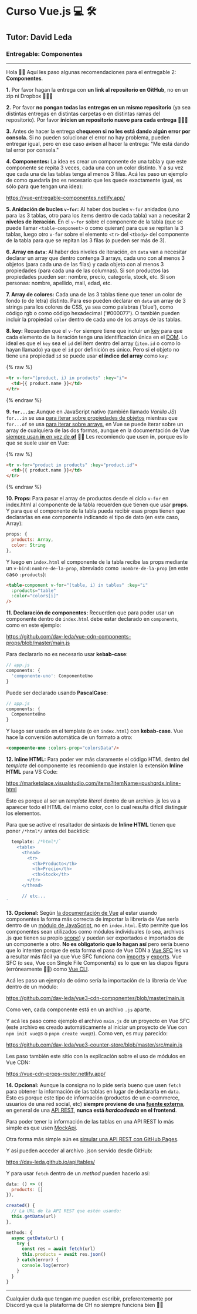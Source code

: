 # Curso Vue.js 💻️ 🛠️
## Tutor: David Leda
### Entregable: Componentes
---

Hola 🙋‍♂️️ Aquí les paso algunas recomendaciones para el entregable 2: __Componentes__.

__1.__ Por favor hagan la entrega con __un link al repositorio en GitHub__, no en un zip ni Dropbox 🙏️🙏️🙏️

__2.__ Por favor __no pongan todas las entregas en un mismo repositorio__ (ya sea distintas entregas en distintas carpetas o en distintas ramas del repositorio). Por favor __inicien un repositorio nuevo para cada entrega__ 🙏️🙏️🙏️

__3.__ Antes de hacer la entrega __chequeen si no les está dando algún error por consola.__ Si no pueden solucionar el error no hay problema, pueden entregar igual, pero en ese caso avisen al hacer la entrega: "Me está dando tal error por consola."

__4. Componentes:__ La idea es crear un componente de una tabla y que este componente se repita 3 veces, cada una con un color distinto. Y a su vez que cada una de las tablas tenga al menos 3 filas. Acá les paso un ejemplo de como quedaría (no es necesario que les quede exactamente igual, es sólo para que tengan una idea):

<a href="https://vue-entregable-componentes.netlify.app/" target="_blank">https://vue-entregable-componentes.netlify.app/</a>

__5. Anidación de bucles `v-for`:__ Al haber dos bucles `v-for` anidados (uno para las 3 tablas, otro para los items dentro de cada tabla) van a necesitar __2 niveles de iteración__. En el `v-for` sobre el componente de la tabla (que se puede llamar `<table-component>` o como quieran) para que se repitan la 3 tablas, luego otro `v-for` sobre el elemento `<tr>` del `<tbody>` del componente de la tabla para que se repitan las 3 filas (o pueden ser más de 3).

__6. Array en `data`:__ Al haber dos niveles de iteración, en `data` van a necesitar declarar un array que dentro contenga 3 arrays, cada uno con al menos 3 objetos (para cada una de las filas) y cada objeto con al menos 3 propiedades (para cada una de las columnas). Si son productos las propiedades pueden ser: nombre, precio, categoría, stock, etc. Si son personas: nombre, apellido, mail, edad, etc.

__7. Array de colores:__ Cada una de las 3 tablas tiene que tener un color de fondo (o de letra) distinto. Para eso pueden declarar en `data` un array de 3 strings para los colores de CSS, ya sea como palabras ('blue'), como código rgb o como código hexadecimal ('#000077'). O también pueden incluir la propiedad `color` dentro de cada uno de los arrays de las tablas.

__8. key:__ Recuerden que el `v-for` siempre tiene que incluir un [key](https://es.vuejs.org/v2/guide/list.html#key) para que cada elemento de la iteración tenga una identificación única en el [DOM](https://developer.mozilla.org/es/docs/Glossary/DOM). Lo ideal es que el `key` sea el `id` del item dentro del array (`item.id` o como lo hayan llamado) ya que el `id` por definición es único. Pero si el objeto no tiene una propiedad `id` se puede usar __el índice del array__ como `key`:

{% raw %}
```html
<tr v-for="(product, i) in products" :key="i">
  <td>{{ product.name }}</td>
</tr>
```
{% endraw %}

__9. `for...in`:__ Aunque en JavaScript nativo (también llamado _Vanilla JS_) `for...in` se usa [para iterar sobre propiedades de objetos](https://developer.mozilla.org/es/docs/Web/JavaScript/Reference/Statements/for...in) mientras que `for...of` se usa [para iterar sobre arrays](https://developer.mozilla.org/es/docs/Web/JavaScript/Reference/Statements/for...of), en Vue se puede iterar sobre un array de cualquiera de las dos formas, aunque en la documentación de Vue [siempre usan __in__ en vez de __of__](https://es.vuejs.org/v2/guide/list.html#v-for-con-un-Componente) 🤷‍♂️️ Les recomiendo que usen __in__, porque es lo que se suele usar en Vue:

{% raw %}
```html
<tr v-for="product in products" :key="product.id">
  <td>{{ product.name }}</td>
</tr>
```
{% endraw %}

__10. Props:__ Para pasar el array de productos desde el ciclo `v-for` en index.html al componente de la tabla recuerden que tienen que usar __props__. Y para que el componente de la tabla pueda recibir esas props tienen que declararlas en ese componente indicando el tipo de dato (en este caso, Array):

```js
props: {
  products: Array,
  color: String
},
```
Y luego en `index.html` el componente de la tabla recibe las props mediante un `v-bind:nombre-de-la-prop`, abreviado como `:nombre-de-la-prop` (en este caso `:products`):

```html
<table-component v-for="(table, i) in tables" :key="i"
  :products="table"
  :color="colors[i]"
/>
```

__11. Declaración de componentes:__ Recuerden que para poder usar un componente dentro de `index.html` debe estar declarado en `components`, como en este ejemplo:

<a href="https://github.com/dav-leda/vue-cdn-components-props/blob/master/main.js" target="_blank">https://github.com/dav-leda/vue-cdn-components-props/blob/master/main.js</a>



Para declararlo no es necesario usar __kebab-case__:

```js
// app.js
components: {
  'componente-uno': ComponenteUno
}
```
Puede ser declarado usando __PascalCase__:

```js
// app.js
components: {
  ComponenteUno
}
```
Y luego ser usado en el template (o en `index.html`) con __kebab-case__. Vue hace la conversión automática de un formato a otro:

```html
<componente-uno :colors-prop="colorsData"/>
```

__12. Inline HTML:__ Para poder ver más claramente el código HTML dentro del _template_ del componente les recomiendo que instalen la extensión __Inline HTML__ para VS Code:

<a href="https://marketplace.visualstudio.com/items?itemName=pushqrdx.inline-html" target="_blank">https://marketplace.visualstudio.com/items?itemName=pushqrdx.inline-html</a>


Esto es porque al ser un _template literal_ dentro de un archivo .js les va a aparecer todo el HTML del mismo color, con lo cual resulta difícil distinguir los elementos.

Para que se active el resaltador de sintaxis de __Inline HTML__ tienen que poner `/*html*/` antes del backtick:

```js
  template: /*html*/`
    <table>
      <thead>
        <tr>
          <th>Producto</th>
          <th>Precio</th>
          <th>Stock</th>
        </tr>
      </thead>

      // etc...      
`
```

__13. Opcional:__ Según [la documentación de Vue](https://vuejs.org/guide/quick-start.html#using-the-es-module-build) al estar usando componentes la forma más correcta de importar la librería de Vue sería dentro de un [módulo de JavaScript](https://developer.mozilla.org/es/docs/Web/JavaScript/Guide/Modules), no en `index.html`. Esto permite que los componentes sean utilizados como módulos individuales (o sea, archivos .js que tienen su propio [scope](https://developer.mozilla.org/es/docs/Glossary/Scope)) y puedan ser exportados e importados de un componente a otro. __No es obligatorio que lo hagan así__ pero sería bueno que lo intenten porque de esta forma el paso de Vue CDN a [Vue SFC](https://es.vuejs.org/v2/guide/single-file-components.html) les va a resultar más fácil ya que Vue SFC funciona con [imports](https://developer.mozilla.org/es/docs/Web/JavaScript/Reference/Statements/import) y [exports](https://developer.mozilla.org/es/docs/Web/JavaScript/Reference/Statements/export). Vue SFC (o sea, Vue con Single File Components) es lo que en las diapos figura (erróneamente 🤦‍♂️️) como [Vue CLI](https://cli.vuejs.org/).

Acá les paso un ejemplo de cómo sería la importación de la librería de Vue dentro de un módulo:

<a href="https://github.com/dav-leda/vue3-cdn-componentes/blob/master/main.js" target="_blank">https://github.com/dav-leda/vue3-cdn-componentes/blob/master/main.js</a>

Como ven, cada componente está en un archivo `.js` aparte.

Y acá les paso como ejemplo el archivo `main.js` de un proyecto en Vue SFC (este archivo es creado automáticamente al iniciar un proyecto de Vue con `npm init vue@3` o `pnpm create vue@3`). Como ven, es muy parecido:

<a href="https://github.com/dav-leda/vue3-counter-store/blob/master/src/main.js" target="_blank">https://github.com/dav-leda/vue3-counter-store/blob/master/src/main.js</a>


Les paso también este sitio con la explicación sobre el uso de módulos en Vue CDN:

<a href="https://vue-cdn-props-router.netlify.app/" target="_blank">https://vue-cdn-props-router.netlify.app/</a>


__14. Opcional:__ Aunque la consigna no lo pide sería bueno que usen `fetch` para obtener la información de las tablas en lugar de declararla en `data`. Esto es porque este tipo de información (productos de un e-commerce, usuarios de una red social, etc) __siempre proviene de una [fuente externa](https://frontendlab.vercel.app/vue/fetch-en-vue/#usando-fetch-en-un-e-commerce)__, en general de una [API REST](https://rockcontent.com/es/blog/api-rest/), __nunca está *hardcodeada* en el frontend__.

Para poder tener la información de las tablas en una API REST lo más simple es que usen [MockApi](https://mockapi.io/).

Otra forma más simple aún es <a href="https://frontendlab.vercel.app/vue/fetch-en-vue/#simulando-una-api-rest" target="_blank">simular una API REST con GitHub Pages</a>.

Y así pueden acceder al archivo .json servido desde GitHub:

<a href="https://dav-leda.github.io/api/tables/" target="_blank">https://dav-leda.github.io/api/tables/</a>


Y para usar `fetch` dentro de un _method_ pueden hacerlo así:

```js
data: () => ({
  products: []
}),

created() {
  // La URL de la API REST que estén usando:
  this.getData(url)
},

methods: {
  async getData(url) {
    try {
      const res = await fetch(url)
      this.products = await res.json() 
    } catch(error) {
      console.log(error)
    }
  }
}
```
<hr>

Cualquier duda que tengan me pueden escribir, preferentemente por Discord ya que la plataforma de CH no siempre funciona bien 🤷‍♂️️